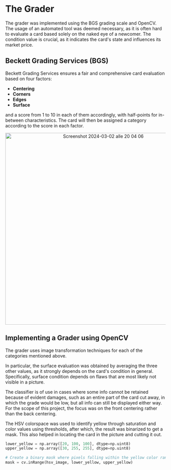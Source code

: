 # The Grader

The grader was implemented using the BGS grading scale and OpenCV.
The usage of an automated tool was deemed necessary, as it is often hard to evaluate a card based solely on the naked eye of a newcomer. The condition value is crucial, as it indicates the card's state and influences its market price.

## Beckett Grading Services (BGS)

Beckett Grading Services ensures a fair and comprehensive card evaluation based on four factors:

- **Centering**
- **Corners**
- **Edges**
- **Surface**

and a score from 1 to 10 in each of them accordingly, with half-points for in-between characteristics.
The card will then be assigned a category according to the score in each factor.
<div align="center">
    <img width="600" alt="Screenshot 2024-03-02 alle 20 04 06" src="https://github.com/LeoRamill/KYC/assets/161584956/ed547e26-d27f-4a8e-8bb0-d774e6385c55">
</div>




## Implementing a Grader using OpenCV

The grader uses image transformation techniques for each of the categories mentioned above.

In particular, the surface evaluation was obtained by averaging the three other values, as it strongly depends on the card's condition in general. Specifically, surface condition depends on flaws that are most likely not visible in a picture.

The classifier is of use in cases where some info cannot be retained because of evident damages, such as an entire part of the card cut away, in which the grade would be low, but all info can still be displayed either way. For the scope of this project, the focus was on the front centering rather than the back centering. 

The HSV colorspace was used to identify yellow through saturation and color values using thresholds, after which, the result was binarized to get a mask. This also helped in locating the card in the picture and cutting it out.

```python
lower_yellow = np.array([20, 100, 100], dtype=np.uint8)
upper_yellow = np.array([30, 255, 255], dtype=np.uint8)

# Create a binary mask where pixels falling within the yellow color range become white (255) and others black (0)
mask = cv.inRange(hsv_image, lower_yellow, upper_yellow)
```
